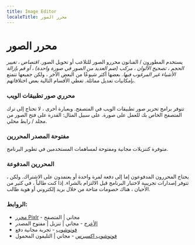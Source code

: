 ```yaml
---
title: Image Editor
localeTitle: محرر الصور
---
```

# محرر الصور

يستخدم المطورون / الفنانون محررو الصور للتلاعب أو تحويل الصور. _اقتصاص ، تغيير الحجم ، تصحيح الألوان ، مركب (ضم العديد من الصور في صورة واحدة) ، أو قم بإزالة الأشياء غير المرغوب فيها._ بعضها أكثر شيوعًا من البعض الآخر ، ولكن جميعها تتمتع بإمكانيات تعديل مماثلة. تغطي الأقسام التالية بعض اختلافاتهم.

### محرري صور تطبيقات الويب

تتوفر برامج تحرير صور تطبيقات الويب في المتصفح. وبعبارة أخرى ، لا تحتاج إلى ترك المتصفح الخاص بك للعمل على صورة. على سبيل المثال: القدرة على فتح الصور من مجلد / رابط محلي.

### مفتوحة المصدر المحررين

متوفرة كتنزيلات مجانية ومفتوحة لمساهمات المستخدمين في تطوير البرنامج.

### المحررين المدفوعة

يحتاج المحررون المدفوعون إما إلى دفعة لمرة واحدة أو يعتمدون على الاشتراك. ولكن ، تتوفر إصدارات تجريبية لاختبار البرنامج قبل الالتزام بالشراء. إذا كنت طالباً ، في كثير من الأحيان ، هناك خصومات متاحة من خلال بريد إلكتروني أو هوية طالب.

### الروابط:

*   [محرر Pixlr](https://pixlr.com/editor/) - مجاني | المتصفح
*   [الأعرج](https://www.gimp.org/) - مجاني | تنزيل | مفتوح المصدر
*   [فوتوشوب](https://www.adobe.com/products/photoshop.html) - تجربة مجانية دفع
*   [فوتوشوب اكسبرس](https://www.photoshop.com/products/photoshopexpress) - مجاني | التليفون المحمول